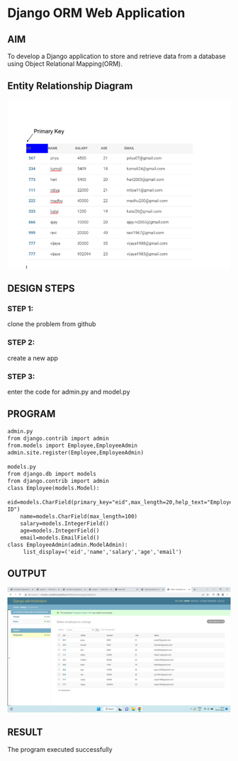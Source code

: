 # Django ORM Web Application

## AIM
To develop a Django application to store and retrieve data from a database using Object Relational Mapping(ORM).

## Entity Relationship Diagram

![Entity Relationship Diagram](./erd.png)

## DESIGN STEPS

### STEP 1:
clone the problem from github
### STEP 2:
create a new app
### STEP 3:
enter the code for admin.py and model.py

## PROGRAM
```
admin.py
from django.contrib import admin
from.models import Employee,EmployeeAdmin
admin.site.register(Employee,EmployeeAdmin)

models.py
from django.db import models
from django.contrib import admin
class Employee(models.Model):
    eid=models.CharField(primary_key="eid",max_length=20,help_text="Employee ID")
    name=models.CharField(max_length=100)
    salary=models.IntegerField()
    age=models.IntegerField()
    email=models.EmailField()
class EmployeeAdmin(admin.ModelAdmin):
     list_display=('eid','name','salary','age','email')
```

## OUTPUT
![OUTPUT](./orm.png)

## RESULT
The program executed successfully